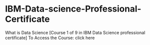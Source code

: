 # IBM-Data-science-Professional-Certificate
What is Data Science [Course 1 of 9 in IBM Data Science professional certificate]
To Access the Course: click here
